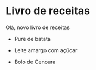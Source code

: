 # Livro de receitas 

Olá, novo livro de receitas

- Purê de batata 

- Leite amargo com açúcar

- Bolo de Cenoura
